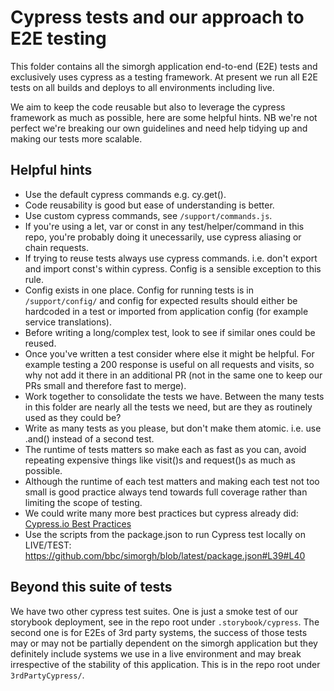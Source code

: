 # Cypress tests and our approach to E2E testing

This folder contains all the simorgh application end-to-end (E2E) tests and exclusively uses cypress as a testing framework. At present we run all E2E tests on all builds and deploys to all environments including live.

We aim to keep the code reusable but also to leverage the cypress framework as much as possible, here are some helpful hints. NB we're not perfect we're breaking our own guidelines and need help tidying up and making our tests more scalable.

## Helpful hints

- Use the default cypress commands e.g. cy.get().
- Code reusability is good but ease of understanding is better.
- Use custom cypress commands, see `/support/commands.js`.
- If you're using a let, var or const in any test/helper/command in this repo, you're probably doing it unecessarily, use cypress aliasing or chain requests.
- If trying to reuse tests always use cypress commands. i.e. don't export and import const's within cypress. Config is a sensible exception to this rule.
- Config exists in one place. Config for running tests is in `/support/config/` and config for expected results should either be hardcoded in a test or imported from application config (for example service translations).
- Before writing a long/complex test, look to see if similar ones could be reused.
- Once you've written a test consider where else it might be helpful. For example testing a 200 response is useful on all requests and visits, so why not add it there in an additional PR (not in the same one to keep our PRs small and therefore fast to merge).
- Work together to consolidate the tests we have. Between the many tests in this folder are nearly all the tests we need, but are they as routinely used as they could be?
- Write as many tests as you please, but don't make them atomic. i.e. use .and() instead of a second test.
- The runtime of tests matters so make each as fast as you can, avoid repeating expensive things like visit()s and request()s as much as possible.
- Although the runtime of each test matters and making each test not too small is good practice always tend towards full coverage rather than limiting the scope of testing.
- We could write many more best practices but cypress already did: [Cypress.io Best Practices](https://docs.cypress.io/guides/references/best-practices.html)
- Use the scripts from the package.json to run Cypress test locally on LIVE/TEST: https://github.com/bbc/simorgh/blob/latest/package.json#L39#L40

## Beyond this suite of tests

We have two other cypress test suites. One is just a smoke test of our storybook deployment, see in the repo root under `.storybook/cypress`. The second one is for E2Es of 3rd party systems, the success of those tests may or may not be partially dependent on the simorgh application but they definitely include systems we use in a live environment and may break irrespective of the stability of this application. This is in the repo root under `3rdPartyCypress/`.
